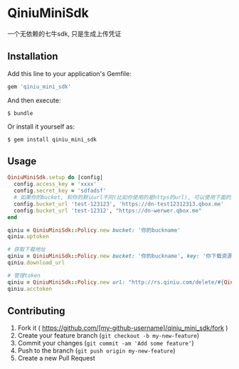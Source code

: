 # QiniuMiniSdk

一个无依赖的七牛sdk, 只是生成上传凭证

## Installation

Add this line to your application's Gemfile:

```ruby
gem 'qiniu_mini_sdk'
```

And then execute:

    $ bundle

Or install it yourself as:

    $ gem install qiniu_mini_sdk

## Usage

```ruby
QiniuMiniSdk.setup do |config|
  config.access_key = 'xxxx'
  config.secret_key = 'sdfadsf'
  # 如果你的bucket, 和你的默认url不同(比如你使用的是https的url), 可以使用下面的方法
  config.bucket_url 'test-123123', 'https://dn-test12312313.qbox.me'
  config.bucket_url 'test-12312', "https://dn-werwer.qbox.me"
end

qiniu = QiniuMiniSdk::Policy.new bucket: '你的buckname'
qiniu.uptoken

# 获取下载地址
qiniu = QiniuMiniSdk::Policy.new bucket: '你的buckname', key: '你下载资源的key', expires_in: '有效期,可以不填直接忽略这个参数, 默认为3600秒'
qiniu.download_url

# 管理token
qiniu = QiniuMiniSdk::Policy.new url: "http://rs.qiniu.com/delete/#{QiniuMiniSdk::Sign.urlsafe_base64_encode 'test-123123:FuAUJ1D1kqiFSJ8bhJ2ZvfyJj_aH'}"
qiniu.acctoken
```

## Contributing

1. Fork it ( https://github.com/[my-github-username]/qiniu_mini_sdk/fork )
2. Create your feature branch (`git checkout -b my-new-feature`)
3. Commit your changes (`git commit -am 'Add some feature'`)
4. Push to the branch (`git push origin my-new-feature`)
5. Create a new Pull Request
